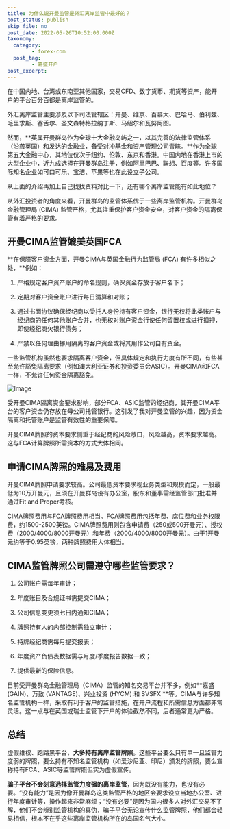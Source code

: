 ```yaml
---
title: 为什么说开曼监管是外汇离岸监管中最好的？
post_status: publish
skip_file: no
post_date: 2022-05-26T10:52:00.000Z
taxonomy:
  category:
        - forex-com
  post_tag:
        - 嘉盛开户
post_excerpt: 
---
```

在中国内地、台湾或东南亚其他国家，交易CFD、数字货币、期货等资产，能开户的平台百分百都是离岸监管的。

外汇离岸监管主要涉及以下司法管辖区：开曼、维京、百慕大、巴哈马、伯利兹、毛里求斯、塞舌尔、圣文森特格拉纳丁斯、马绍尔和瓦努阿图。

然而，**英属开曼群岛作为全球十大金融岛屿之一，以其完善的法律监管体系（沿袭英国）和发达的金融业，备受对冲基金和资产管理公司青睐。**作为全球第五大金融中心，其地位仅次于纽约、伦敦、东京和香港。中国内地在香港上市的大型企业中，近九成选择在开曼群岛注册，例如阿里巴巴、联想、百度等。许多国际知名企业如可口可乐、宝洁、苹果等也在此设立子公司。

从上面的介绍再加上自己找找资料对比一下，还有哪个离岸监管能有如此地位？

从外汇投资者的角度来看，开曼群岛的监管体系优于一些离岸监管机构。开曼群岛金融管理局 (CIMA) 监管严格，尤其注重保护客户资金安全，对客户资金的隔离保管有着严格的要求。

## 开曼CIMA监管媲美英国FCA

**在保障客户资金方面，开曼CIMA与英国金融行为监管局 (FCA) 有许多相似之处，**例如：

1. 严格规定客户资产账户的命名规则，确保资金存放于客户名下；

1. 定期对客户资金账户进行每日清算和对账；

1. 通过书面协议确保经纪商以受托人身份持有客户资金，银行无权将此类账户与经纪商的任何其他账户合并，也无权对账户资金行使任何留置权或进行扣押，即使经纪商欠银行债务；

1. 严禁以任何理由挪用隔离的客户资金或将其用作公司自有资金。

一些监管机构虽然也要求隔离客户资金，但具体规定和执行力度有所不同，有些甚至允许豁免隔离要求（例如澳大利亚证券和投资委员会ASIC）。开曼CIMA和FCA一样，不允许任何资金隔离豁免。

![Image](https://prod-files-secure.s3.us-west-2.amazonaws.com/39ed1227-6d7d-4570-be36-9ccd4a2c4241/bd849744-3fcb-4a37-8312-357962c8f065/image.png?X-Amz-Algorithm=AWS4-HMAC-SHA256&X-Amz-Content-Sha256=UNSIGNED-PAYLOAD&X-Amz-Credential=ASIAZI2LB466TOALSTLI%2F20250913%2Fus-west-2%2Fs3%2Faws4_request&X-Amz-Date=20250913T221351Z&X-Amz-Expires=3600&X-Amz-Security-Token=IQoJb3JpZ2luX2VjENb%2F%2F%2F%2F%2F%2F%2F%2F%2F%2FwEaCXVzLXdlc3QtMiJIMEYCIQDSx3vpCzX%2BDXiyL6RgPLRQHe4EaMCD9ln%2FowtDmGRt%2BgIhAK1h71oxTUeugND3hhmrMF3ZH42iD%2FqWQGi1%2BG0WL1nXKv8DCE8QABoMNjM3NDIzMTgzODA1IgygWagytpS9do7gOf0q3AMJP4ntRO3f9Mg%2FwXZ4i0XDhgRKHOVUqN6dlAfNpF01AzLKMFFe%2Bj%2BlDcAuihVrrsFXWFVaMyLeBElaGHGreQqli1GvhZOF8MrZDl0dw6KWgcpl9DMzJnicm4UJHH5fpUyekJbaQV%2FwgHpLYpoV741EWIBxF4U44KQLzP0%2BdQ2pRI0DOSo1FdL4FI51PgZmbtSLMUWTr8Ju2r4aey1wqmI0ZFTP%2FqjhtKKftOeYwuOWMq4UrZbjD8wnSfajsvuwBPrZ3G0gmdVyS62JUOzLvwezOtHp19x%2BbofSX9ZLb8WoAL8KN%2Fe2hiZQo6Ov8fWPHBOJ1beSjykK5B2xCkqkflPWYRhX%2FaBTvk895yxs3Ra%2F5qCsBqYQO1gUpV5N9Ly94JD7yxLmPpamS20hQCQ%2BNKK5oOj%2FHBtiTUo7RmfTbLhMcr815rDB54%2FmI80JbyaouYNvwnFkpgKRCXSpcQ6403kkK2DVsY1iQlMAwD%2Bl0fmwF3uPcs0Kf%2FUqQ4aCmRTk%2BVLr2OzPyvwyN%2B2wnxF%2BlmZ1DHa0wQTUCJwbyhdiatc48RZokFP3emrbptbjWFZJ%2FK%2BFflLyAKUzjKkd4C0ObxPNhC1Qb3Ncv4wwPwv4y79NwHkkEoeEr%2F2iD9IyYTDJwZfGBjqkAWhfyVHLMRHcRDreuvuWVHwPoiqUdFuU%2FabN07rL5ovnI5M4WR4uCx25jUDix%2F7KrU0Bk%2BVD8kQTP4WgNTpEnMgwGIAhuz0HL81qbyZ7643IvPjkth2hZsJSSL3pJG5vpAEHFC7eENAQm5Mg7eLHaJOzOkKsCOWzTDR3BZJmMVmQIEJeHRceB2Qvleb1KLQlOTwDjP%2B%2Ft1Ern7EX0rT6goLKABxd&X-Amz-Signature=c43547a5164fc723aa22d98388c16d8c59adadb8f268752f6ae38aec744b5512&X-Amz-SignedHeaders=host&x-amz-checksum-mode=ENABLED&x-id=GetObject)

受开曼CIMA隔离资金要求影响，部分FCA、ASIC监管的经纪商，其开曼CIMA平台的客户资金仍存放在母公司托管银行。这引发了我对开曼监管的兴趣，因为资金隔离和托管账户是监管有效性的重要保障。

开曼CIMA牌照的资本要求侧重于经纪商的风险敞口，风险越高，资本要求越高。这与FCA计算牌照所需资本的方式大体相同。

## **申请CIMA牌照的难易及费用**

开曼CIMA牌照申请要求较高。公司最低资本要求视业务类型和规模而定，一般最低为10万开曼元，且须在开曼群岛设有办公室，股东和董事需经监管部门批准并通过Fit and Proper考核。

CIMA牌照费用与FCA牌照费用相当。FCA牌照费用包括年费、席位费和业务权限费，约1500-2500英镑。CIMA牌照费用则包含申请费（250或500开曼元）、授权费（2000/4000/8000开曼元）和年费（2000/4000/8000开曼元）。由于1开曼元约等于0.95英镑，两种牌照费用大体相当。

## CIMA监管牌照公司需遵守哪些监管要求？

1. 公司账户需每年审计；

1. 年度账目及合规证书需提交CIMA；

1. 公司信息变更须七日内通知CIMA；

1. 牌照持有人的内部控制需独立审计；

1. 持牌经纪商需每月提交报表；

1. 年度资产负债表数据需与月度/季度报告数据一致；

1. 提供最新的保险信息。

目前受开曼群岛金融管理局（CIMA）监管的知名交易平台并不多，例如**嘉盛 (GAIN)、万致 (VANTAGE)、兴业投资 (HYCM) 和 SVSFX **等。CIMA与许多知名监管机构一样，采取有利于客户的监管措施，在开户流程和所需信息方面都非常灵活。这一点与在英国或瑞士监管下开户的体验截然不同，后者通常更为严格。

## 总结

虚假维权、跑路黑平台，**大多持有离岸监管牌照**。这些平台要么只有单一且监管力度弱的牌照，要么持有不知名监管机构（如爱沙尼亚、印尼）颁发的牌照，要么宣称持有FCA、ASIC等监管牌照但实为虚假宣传。

**骗子平台不会刻意选择监管力度强的离岸监管**，因为既没有能力，也没有必要。“没有能力”是因为像开曼群岛这类监管严格的地区会要求设立当地办公室、进行年度审计等，操作起来非常麻烦；“没有必要”是因为国内很多人对外汇交易不了解，他们不会辨别监管机构的真伪，骗子平台无论宣传什么监管牌照，他们都会轻易相信，根本不在乎这些离岸监管机构所在的岛国名气大小。